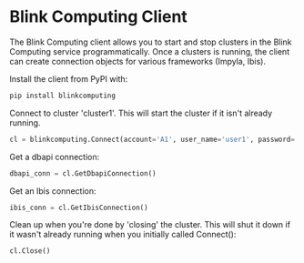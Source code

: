 # Blink Computing Client

The Blink Computing client allows you to start and stop clusters in the Blink
Computing service programmatically. Once a clusters is running, the client
can create connection objects for various frameworks (Impyla, Ibis).

Install the client from PyPI with:

```sh
pip install blinkcomputing
```

Connect to cluster 'cluster1'. This will start the cluster if it isn't already running.
```python
cl = blinkcomputing.Connect(account='A1', user_name='user1', password='pass', cluster_name='cluster1')
```

Get a dbapi connection:
```python
dbapi_conn = cl.GetDbapiConnection()
```

Get an Ibis connection:
```python
ibis_conn = cl.GetIbisConnection()
```

Clean up when you're done by 'closing' the cluster. This will shut it down if it wasn't already running when you initially called Connect():
```python
cl.Close()
```
